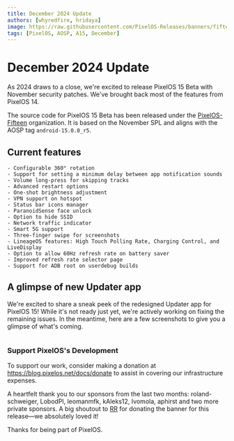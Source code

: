```yaml
---
title: December 2024 Update
authors: [whyredfire, hridaya]
image: https://raw.githubusercontent.com/PixelOS-Releases/banners/fifteen/pixelos-light.jpg
tags: [PixelOS, AOSP, A15, December]
---
```


# December 2024 Update

As 2024 draws to a close, we're excited to release PixelOS 15 Beta with November security patches. We've brought back most of the features from PixelOS 14.

The source code for PixelOS 15 Beta has been released under the [PixelOS-Fifteen](https://github.com/PixelOS-Fifteen)
organization. It is based on the November SPL and aligns with the AOSP tag `android-15.0.0_r5`.

<Banner src="https://raw.githubusercontent.com/PixelOS-Releases/banners/fifteen/pixelos-light.jpg" />

## Current features

    - Configurable 360° rotation
    - Support for setting a minimum delay between app notification sounds
    - Volume long-press for skipping tracks
    - Advanced restart options
    - One-shot brightness adjustment
    - VPN support on hotspot
    - Status bar icons manager
    - ParanoidSense face unlock
    - Option to hide SSID
    - Network traffic indicator
    - Smart 5G support
    - Three-finger swipe for screenshots
    - LineageOS features: High Touch Polling Rate, Charging Control, and LiveDisplay
    - Option to allow 60Hz refresh rate on battery saver
    - Improved refresh rate selector page
    - Support for ADB root on userdebug builds

## A glimpse of new Updater app

We're excited to share a sneak peek of the redesigned Updater app for PixelOS
15! While it's not ready just yet, we're actively working on fixing the
remaining issues. In the meantime, here are a few screenshots to give you a
glimpse of what's coming.

<div style="display: flex; flex-direction:row; gap:12px; overflow-x:auto;">
    <DeviceScreenshot src="../../assets/images/updater/updater_light.png" />
    <DeviceScreenshot src="../../assets/images/updater/updater_dark.png" />
    <DeviceScreenshot src="../../assets/images/updater/updater_black.png" />
</div>

### Support PixelOS's Development

To support our work, consider making a donation at <https://blog.pixelos.net/docs/donate> to assist in covering our infrastructure expenses.

A heartfelt thank you to our sponsors from the last two months: roland-schweiger, LobodPl, leomanmfk, kAleks12, Ivomola, aphirst and two more private sponsors.
A big shoutout to [RR](https://t.me/resurrectionremixx) for donating the banner for this release—we absolutely loved it!

Thanks for being part of PixelOS.
